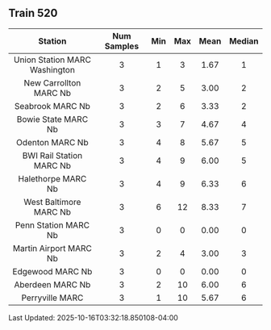 ## Train 520

| Station | Num Samples | Min | Max | Mean | Median |
| :-----: | :---------: | :-: | :-: | :--: | :----: |
| Union Station MARC Washington | 3 | 1 | 3 | 1.67 | 1 |
| New Carrollton MARC Nb | 3 | 2 | 5 | 3.00 | 2 |
| Seabrook MARC Nb | 3 | 2 | 6 | 3.33 | 2 |
| Bowie State MARC Nb | 3 | 3 | 7 | 4.67 | 4 |
| Odenton MARC Nb | 3 | 4 | 8 | 5.67 | 5 |
| BWI Rail Station MARC Nb | 3 | 4 | 9 | 6.00 | 5 |
| Halethorpe MARC Nb | 3 | 4 | 9 | 6.33 | 6 |
| West Baltimore MARC Nb | 3 | 6 | 12 | 8.33 | 7 |
| Penn Station MARC Nb | 3 | 0 | 0 | 0.00 | 0 |
| Martin Airport MARC Nb | 3 | 2 | 4 | 3.00 | 3 |
| Edgewood MARC Nb | 3 | 0 | 0 | 0.00 | 0 |
| Aberdeen MARC Nb | 3 | 2 | 10 | 6.00 | 6 |
| Perryville MARC | 3 | 1 | 10 | 5.67 | 6 |


Last Updated: 2025-10-16T03:32:18.850108-04:00